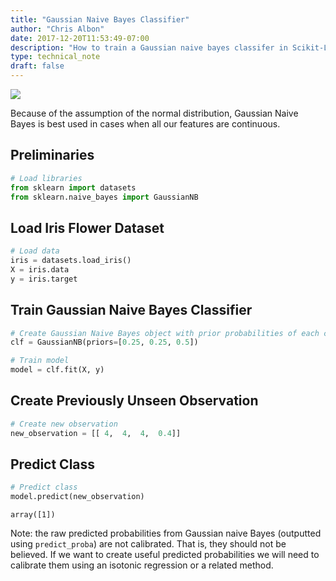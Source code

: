 ```yaml
---
title: "Gaussian Naive Bayes Classifier"
author: "Chris Albon"
date: 2017-12-20T11:53:49-07:00
description: "How to train a Gaussian naive bayes classifer in Scikit-Learn"
type: technical_note
draft: false
---
```

<a alt="Gaussian Naive Bayes Classifier" href="https://machinelearningflashcards.com">
    <img src="gaussian_naive_bayes_classifier/Gaussian_Naive_Bayes_Classifier_print.png" class="flashcard center-block">
</a>

Because of the assumption of the normal distribution, Gaussian Naive Bayes is best used in cases when all our features are continuous.

## Preliminaries


```python
# Load libraries
from sklearn import datasets
from sklearn.naive_bayes import GaussianNB
```

## Load Iris Flower Dataset


```python
# Load data
iris = datasets.load_iris()
X = iris.data
y = iris.target
```

## Train Gaussian Naive Bayes Classifier


```python
# Create Gaussian Naive Bayes object with prior probabilities of each class
clf = GaussianNB(priors=[0.25, 0.25, 0.5])

# Train model
model = clf.fit(X, y)
```

## Create Previously Unseen Observation


```python
# Create new observation
new_observation = [[ 4,  4,  4,  0.4]]
```

## Predict Class


```python
# Predict class
model.predict(new_observation)
```




    array([1])



Note: the raw predicted probabilities from Gaussian naive Bayes (outputted using `predict_proba`) are not calibrated. That is, they should not be believed. If we want to create useful predicted probabilities we will need to calibrate them using an isotonic regression or a related method.
